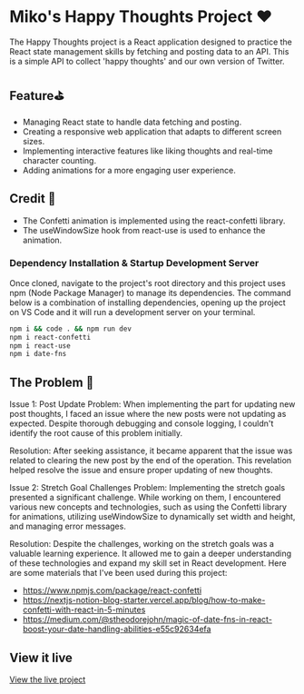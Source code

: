 # Miko's Happy Thoughts Project ❤️
The Happy Thoughts project is a React application designed to practice the React state management skills by fetching and posting data to an API. This is a simple API to collect 'happy thoughts' and our own version of Twitter.


## Feature⛳️
- Managing React state to handle data fetching and posting.
- Creating a responsive web application that adapts to different screen sizes.
- Implementing interactive features like liking thoughts and real-time character counting.
- Adding animations for a more engaging user experience.

## Credit 🍁
- The Confetti animation is implemented using the react-confetti library.
- The useWindowSize hook from react-use is used to enhance the animation.

### Dependency Installation & Startup Development Server
Once cloned, navigate to the project's root directory and this project uses npm (Node Package Manager) to manage its dependencies.
The command below is a combination of installing dependencies, opening up the project on VS Code and it will run a development server on your terminal.

```bash
npm i && code . && npm run dev
npm i react-confetti 
npm i react-use
npm i date-fns
```

## The Problem 💪
Issue 1: Post Update
Problem: When implementing the part for updating new post thoughts, I faced an issue where the new posts were not updating as expected. Despite thorough debugging and console logging, I couldn't identify the root cause of this problem initially.

Resolution: After seeking assistance, it became apparent that the issue was related to clearing the new post by the end of the operation. This revelation helped resolve the issue and ensure proper updating of new thoughts.

Issue 2: Stretch Goal Challenges
Problem: Implementing the stretch goals presented a significant challenge. While working on them, I encountered various new concepts and technologies, such as using the Confetti library for animations, utilizing useWindowSize to dynamically set width and height, and managing error messages.

Resolution: Despite the challenges, working on the stretch goals was a valuable learning experience. It allowed me to gain a deeper understanding of these technologies and expand my skill set in React development.
Here are some materials that I've been used during this project:
- https://www.npmjs.com/package/react-confetti
- https://nextjs-notion-blog-starter.vercel.app/blog/how-to-make-confetti-with-react-in-5-minutes
- https://medium.com/@stheodorejohn/magic-of-date-fns-in-react-boost-your-date-handling-abilities-e55c92634efa

## View it live
[View the live project](https://your-live-project-url.com)


